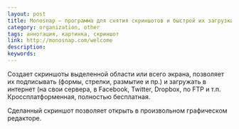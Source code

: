 ```yaml
---
layout: post
title: Monosnap — программа для снятия скриншотов и быстрой их загрузки в сеть
category: organization, other
tags: аннотация, картинка, скриншот
link: http://monosnap.com/welcome
description:
keywords:
---
```


<p>Создает скриншоты выделенной области или всего экрана, позволяет их подписывать (формы, стрелки, размытие и пр.) и загружать в интернет (на свои сервера, в Facebook, Twitter, Dropbox, по FTP и т.п. Кроссплатформенная, полностью бесплатная.</p>
<p>Сделанный скриншот позволяет открыть в произвольном графическом редакторе.</p>
